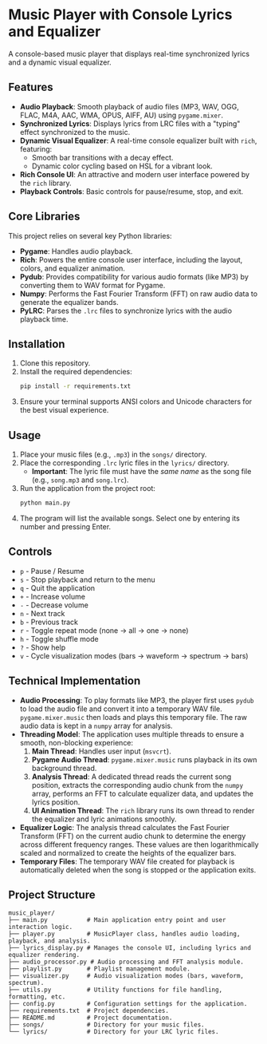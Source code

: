 # Music Player with Console Lyrics and Equalizer

A console-based music player that displays real-time synchronized lyrics and a dynamic visual equalizer.

## Features

-   **Audio Playback**: Smooth playback of audio files (MP3, WAV, OGG, FLAC, M4A, AAC, WMA, OPUS, AIFF, AU) using `pygame.mixer`.
-   **Synchronized Lyrics**: Displays lyrics from LRC files with a "typing" effect synchronized to the music.
-   **Dynamic Visual Equalizer**: A real-time console equalizer built with `rich`, featuring:
    -   Smooth bar transitions with a decay effect.
    -   Dynamic color cycling based on HSL for a vibrant look.
-   **Rich Console UI**: An attractive and modern user interface powered by the `rich` library.
-   **Playback Controls**: Basic controls for pause/resume, stop, and exit.

## Core Libraries

This project relies on several key Python libraries:

-   **Pygame**: Handles audio playback.
-   **Rich**: Powers the entire console user interface, including the layout, colors, and equalizer animation.
-   **Pydub**: Provides compatibility for various audio formats (like MP3) by converting them to WAV format for Pygame.
-   **Numpy**: Performs the Fast Fourier Transform (FFT) on raw audio data to generate the equalizer bands.
-   **PyLRC**: Parses the `.lrc` files to synchronize lyrics with the audio playback time.

## Installation

1.  Clone this repository.
2.  Install the required dependencies:
    ```bash
    pip install -r requirements.txt
    ```
3.  Ensure your terminal supports ANSI colors and Unicode characters for the best visual experience.

## Usage

1.  Place your music files (e.g., `.mp3`) in the `songs/` directory.
2.  Place the corresponding `.lrc` lyric files in the `lyrics/` directory.
    -   **Important**: The lyric file must have the *same name* as the song file (e.g., `song.mp3` and `song.lrc`).
3.  Run the application from the project root:
    ```bash
    python main.py
    ```
4.  The program will list the available songs. Select one by entering its number and pressing Enter.

## Controls

-   `p` - Pause / Resume
-   `s` - Stop playback and return to the menu
-   `q` - Quit the application
-   `+` - Increase volume
-   `-` - Decrease volume
-   `n` - Next track
-   `b` - Previous track
-   `r` - Toggle repeat mode (none → all → one → none)
-   `h` - Toggle shuffle mode
-   `?` - Show help
-   `v` - Cycle visualization modes (bars → waveform → spectrum → bars)

## Technical Implementation

-   **Audio Processing**: To play formats like MP3, the player first uses `pydub` to load the audio file and convert it into a temporary WAV file. `pygame.mixer.music` then loads and plays this temporary file. The raw audio data is kept in a `numpy` array for analysis.
-   **Threading Model**: The application uses multiple threads to ensure a smooth, non-blocking experience:
    1.  **Main Thread**: Handles user input (`msvcrt`).
    2.  **Pygame Audio Thread**: `pygame.mixer.music` runs playback in its own background thread.
    3.  **Analysis Thread**: A dedicated thread reads the current song position, extracts the corresponding audio chunk from the `numpy` array, performs an FFT to calculate equalizer data, and updates the lyrics position.
    4.  **UI Animation Thread**: The `rich` library runs its own thread to render the equalizer and lyric animations smoothly.
-   **Equalizer Logic**: The analysis thread calculates the Fast Fourier Transform (FFT) on the current audio chunk to determine the energy across different frequency ranges. These values are then logarithmically scaled and normalized to create the heights of the equalizer bars.
-   **Temporary Files**: The temporary WAV file created for playback is automatically deleted when the song is stopped or the application exits.

## Project Structure

```
music_player/
├── main.py           # Main application entry point and user interaction logic.
├── player.py         # MusicPlayer class, handles audio loading, playback, and analysis.
├── lyrics_display.py # Manages the console UI, including lyrics and equalizer rendering.
├── audio_processor.py # Audio processing and FFT analysis module.
├── playlist.py       # Playlist management module.
├── visualizer.py     # Audio visualization modes (bars, waveform, spectrum).
├── utils.py          # Utility functions for file handling, formatting, etc.
├── config.py         # Configuration settings for the application.
├── requirements.txt  # Project dependencies.
├── README.md         # Project documentation.
├── songs/            # Directory for your music files.
└── lyrics/           # Directory for your LRC lyric files.
```